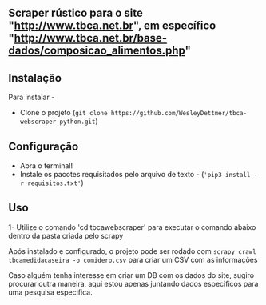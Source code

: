 ## Scraper rústico para o site "http://www.tbca.net.br", em específico "http://www.tbca.net.br/base-dados/composicao_alimentos.php"

## Instalação
Para instalar -
* Clone o projeto (`git clone https://github.com/WesleyDettmer/tbca-webscraper-python.git`)

## Configuração
* Abra o terminal!
* Instale os pacotes requisitados pelo arquivo de texto - (`'pip3 install -r requisitos.txt'`)

## Uso
1- Utilize o comando 'cd tbcawebscraper' para executar o comando abaixo dentro da pasta criada pelo scrapy

Após instalado e configurado, o projeto pode ser rodado com `scrapy crawl tbcamedidacaseira -o comidero.csv` para criar um CSV com as informações


Caso alguém tenha interesse em criar um DB com os dados do site, sugiro procurar outra maneira, aqui estou apenas juntando dados especificos para uma pesquisa especifica.
